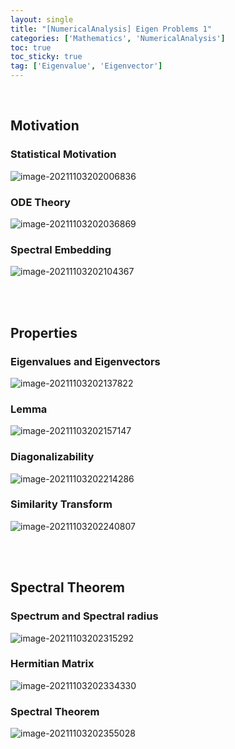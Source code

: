 ```yaml
---
layout: single
title: "[NumericalAnalysis] Eigen Problems 1"
categories: ['Mathematics', 'NumericalAnalysis']
toc: true
toc_sticky: true
tag: ['Eigenvalue', 'Eigenvector']
---
```


<br>

## Motivation

### Statistical Motivation

![image-20211103202006836](https://user-images.githubusercontent.com/70505378/140052050-064cdccd-b7b2-4dc3-867e-f3673495288a.png)

### ODE Theory

![image-20211103202036869](https://user-images.githubusercontent.com/70505378/140052054-91d3c7fd-34b0-43a2-ac57-94f9765449eb.png)

### Spectral Embedding

![image-20211103202104367](https://user-images.githubusercontent.com/70505378/140052056-0ce22fac-15ce-4c88-9626-2eb3d6e0eed7.png)

<br>

<br>

## Properties

### Eigenvalues and Eigenvectors

![image-20211103202137822](https://user-images.githubusercontent.com/70505378/140052057-3520a186-1141-47ce-b0ec-d9e6601e2c2e.png)

### Lemma

![image-20211103202157147](https://user-images.githubusercontent.com/70505378/140052059-9964e1cf-c388-49fa-950a-5e2e56fc548f.png)

### Diagonalizability

![image-20211103202214286](https://user-images.githubusercontent.com/70505378/140052062-c4b58dfe-204b-4b5a-a8c8-d80a282767aa.png)

### Similarity Transform

![image-20211103202240807](https://user-images.githubusercontent.com/70505378/140052064-a4f33ce2-670c-4f04-b9d9-6ca330cc1387.png)

<br>

<br>

## Spectral Theorem

### Spectrum and Spectral radius

![image-20211103202315292](https://user-images.githubusercontent.com/70505378/140052066-cf39f70f-8d78-4335-b265-0a81a088315c.png)

### Hermitian Matrix

![image-20211103202334330](https://user-images.githubusercontent.com/70505378/140052068-8e9ad25c-c7e9-4d33-b6dc-c07b268ccea7.png)

### Spectral Theorem

![image-20211103202355028](https://user-images.githubusercontent.com/70505378/140052070-73bb2d54-1839-49a4-ba75-65b7c5a7b366.png)



<br>

<br>

